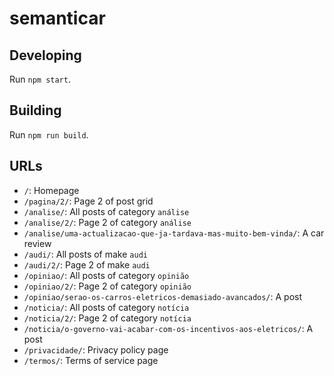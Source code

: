 # semanticar

## Developing

Run `npm start`.

## Building

Run `npm run build`.

## URLs
* `/`: Homepage
* `/pagina/2/`: Page 2 of post grid
* `/analise/`: All posts of category `análise`
* `/analise/2/`: Page 2 of category `análise`
* `/analise/uma-actualizacao-que-ja-tardava-mas-muito-bem-vinda/`: A car review
* `/audi/`: All posts of make `audi`
* `/audi/2/`: Page 2 of make `audi`
* `/opiniao/`: All posts of category `opinião`
* `/opiniao/2/`: Page 2 of category `opinião`
* `/opiniao/serao-os-carros-eletricos-demasiado-avancados/`: A post
* `/noticia/`: All posts of category `notícia`
* `/noticia/2/`: Page 2 of category `notícia`
* `/noticia/o-governo-vai-acabar-com-os-incentivos-aos-eletricos/`: A post
* `/privacidade/`: Privacy policy page
* `/termos/`: Terms of service page
